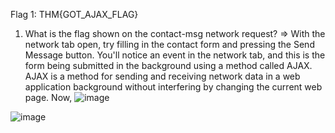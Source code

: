Flag 1: THM{GOT_AJAX_FLAG}

1) What is the flag shown on the contact-msg network request?
=> With the network tab open, try filling in the contact form and pressing the Send Message button. You'll notice an event in the network tab, and this is the form being submitted in the background using a method called AJAX. AJAX is a method for sending and receiving network data in a web application background without interfering by changing the current web page.
Now,
![image](https://github.com/shiroroc/THM---Walking-An-Application/assets/166932167/abaf01b1-b24a-499a-9e97-7c91ae5d5e08)

![image](https://github.com/shiroroc/THM---Walking-An-Application/assets/166932167/9c4e777f-2c5d-4135-a58c-b0d1be958c79)
